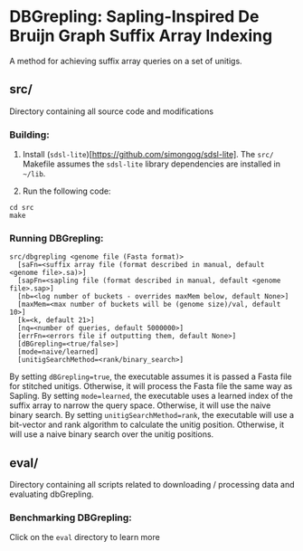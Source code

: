 # DBGrepling: Sapling-Inspired De Bruijn Graph Suffix Array Indexing
  
A method for achieving suffix array queries on a set of unitigs.

## src/ 

Directory containing all source code and modifications 


### Building:
1. Install (`sdsl-lite`)[https://github.com/simongog/sdsl-lite]. The `src/` Makefile assumes
the `sdsl-lite` library dependencies are installed in `~/lib`.

2. Run the following code:
```
cd src
make
```
  
### Running DBGrepling:  
```
src/dbgrepling <genome file (Fasta format)> 
  [saFn=<suffix array file (format described in manual, default <genome file>.sa)>] 
  [sapFn=<sapling file (format described in manual, default <genome file>.sap>] 
  [nb=<log number of buckets - overrides maxMem below, default None>] 
  [maxMem=<max number of buckets will be (genome size)/val, default 10>] 
  [k=<k, default 21>] 
  [nq=<number of queries, default 5000000>] 
  [errFn=<errors file if outputting them, default None>]
  [dBGrepling=<true/false>]
  [mode=naive/learned]
  [unitigSearchMethod=<rank/binary_search>]
```
 
By setting `dBGrepling=true`, the executable assumes it is passed a Fasta file for stitched unitigs. Otherwise, it will process the Fasta file the same way as Sapling.
By setting `mode=learned`, the executable uses a learned index of the suffix array to narrow the query space. Otherwise, it will use the naive binary search.
By setting `unitigSearchMethod=rank`, the executable will use a bit-vector and rank algorithm to calculate the unitig position. Otherwise, it will use a naive binary search over the unitig positions.

## eval/

Directory containing all scripts related to downloading / processing data and evaluating dbGrepling.

### Benchmarking DBGrepling:
Click on the `eval` directory to learn more
